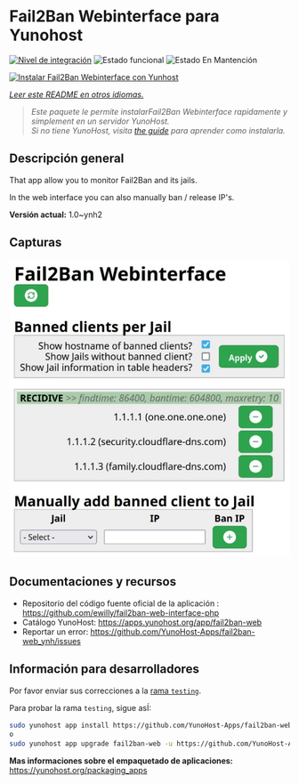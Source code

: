 <!--
Este archivo README esta generado automaticamente<https://github.com/YunoHost/apps/tree/master/tools/readme_generator>
No se debe editar a mano.
-->

# Fail2Ban Webinterface para Yunohost

[![Nivel de integración](https://dash.yunohost.org/integration/fail2ban-web.svg)](https://ci-apps.yunohost.org/ci/apps/fail2ban-web/) ![Estado funcional](https://ci-apps.yunohost.org/ci/badges/fail2ban-web.status.svg) ![Estado En Mantención](https://ci-apps.yunohost.org/ci/badges/fail2ban-web.maintain.svg)

[![Instalar Fail2Ban Webinterface con Yunhost](https://install-app.yunohost.org/install-with-yunohost.svg)](https://install-app.yunohost.org/?app=fail2ban-web)

*[Leer este README en otros idiomas.](./ALL_README.md)*

> *Este paquete le permite instalarFail2Ban Webinterface rapidamente y simplement en un servidor YunoHost.*  
> *Si no tiene YunoHost, visita [the guide](https://yunohost.org/install) para aprender como instalarla.*

## Descripción general

That app allow you to monitor Fail2Ban and its jails.

In the web interface you can also manually ban / release IP's.


**Versión actual:** 1.0~ynh2

## Capturas

![Captura de Fail2Ban Webinterface](./doc/screenshots/screenshot.jpg)

## Documentaciones y recursos

- Repositorio del código fuente oficial de la aplicación : <https://github.com/ewilly/fail2ban-web-interface-php>
- Catálogo YunoHost: <https://apps.yunohost.org/app/fail2ban-web>
- Reportar un error: <https://github.com/YunoHost-Apps/fail2ban-web_ynh/issues>

## Información para desarrolladores

Por favor enviar sus correcciones a la [rama `testing`](https://github.com/YunoHost-Apps/fail2ban-web_ynh/tree/testing).

Para probar la rama `testing`, sigue asÍ:

```bash
sudo yunohost app install https://github.com/YunoHost-Apps/fail2ban-web_ynh/tree/testing --debug
o
sudo yunohost app upgrade fail2ban-web -u https://github.com/YunoHost-Apps/fail2ban-web_ynh/tree/testing --debug
```

**Mas informaciones sobre el empaquetado de aplicaciones:** <https://yunohost.org/packaging_apps>
